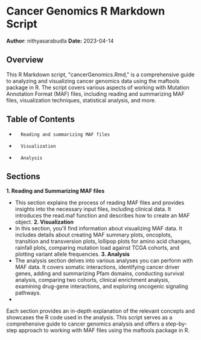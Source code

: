 # Cancer Genomics R Markdown Script

**Author**: nithyasarabudla
**Date:** 2023-04-14

## Overview
This R Markdown script, "cancerGenomics.Rmd," is a comprehensive guide to analyzing and visualizing cancer genomics data using the maftools package in R. The script covers various aspects of working with Mutation Annotation Format (MAF) files, including reading and summarizing MAF files, visualization techniques, statistical analysis, and more.

## Table of Contents
* 		Reading and summarizing MAF files
* 		Visualization
* 		Analysis
## Sections

**1. Reading and Summarizing MAF files**
* This section explains the process of reading MAF files and provides insights into the necessary input files, including clinical data. It introduces the read.maf function and describes how to create an MAF object.
**2. Visualization**
* In this section, you'll find information about visualizing MAF data. It includes details about creating MAF summary plots, oncoplots, transition and transversion plots, lollipop plots for amino acid changes, rainfall plots, comparing mutation load against TCGA cohorts, and plotting variant allele frequencies.
**3. Analysis**
* The analysis section delves into various analyses you can perform with MAF data. It covers somatic interactions, identifying cancer driver genes, adding and summarizing Pfam domains, conducting survival analysis, comparing two cohorts, clinical enrichment analysis, examining drug-gene interactions, and exploring oncogenic signaling pathways.
* 
Each section provides an in-depth explanation of the relevant concepts and showcases the R code used in the analysis. This script serves as a comprehensive guide to cancer genomics analysis and offers a step-by-step approach to working with MAF files using the maftools package in R.

